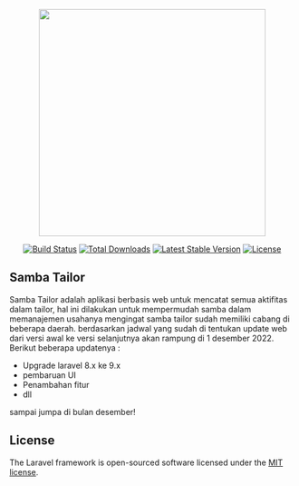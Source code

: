 <p align="center"><a href="https://laravel.com" target="_blank"><img src="https://raw.githubusercontent.com/laravel/art/master/logo-lockup/5%20SVG/2%20CMYK/1%20Full%20Color/laravel-logolockup-cmyk-red.svg" width="400"></a></p>

<p align="center">
<a href="https://travis-ci.org/laravel/framework"><img src="https://travis-ci.org/laravel/framework.svg" alt="Build Status"></a>
<a href="https://packagist.org/packages/laravel/framework"><img src="https://img.shields.io/packagist/dt/laravel/framework" alt="Total Downloads"></a>
<a href="https://packagist.org/packages/laravel/framework"><img src="https://img.shields.io/packagist/v/laravel/framework" alt="Latest Stable Version"></a>
<a href="https://packagist.org/packages/laravel/framework"><img src="https://img.shields.io/packagist/l/laravel/framework" alt="License"></a>
</p>

## Samba Tailor

Samba Tailor adalah aplikasi berbasis web untuk mencatat semua aktifitas dalam tailor, hal ini dilakukan untuk mempermudah samba dalam memanajemen usahanya mengingat samba tailor sudah memiliki cabang di beberapa daerah. berdasarkan jadwal yang sudah di tentukan update web dari versi awal ke versi selanjutnya akan rampung di 1 desember 2022. Berikut beberapa updatenya :

- Upgrade laravel 8.x ke 9.x
- pembaruan UI
- Penambahan fitur
- dll

sampai jumpa di bulan desember!

## License

The Laravel framework is open-sourced software licensed under the [MIT license](https://opensource.org/licenses/MIT).
